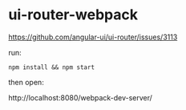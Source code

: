 # ui-router-webpack

https://github.com/angular-ui/ui-router/issues/3113


run: 
```
npm install && npm start
```

then open:

http://localhost:8080/webpack-dev-server/
